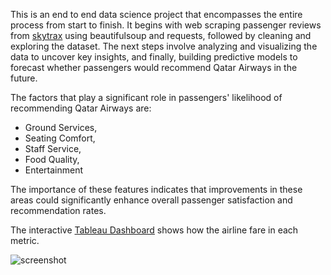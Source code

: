 
This is an end to end data science project that encompasses the entire process from start to finish. It begins with web scraping passenger reviews from [skytrax](https://www.airlinequality.com/review-pages/a-z-airline-reviews/) using beautifulsoup and requests, followed by cleaning and exploring the dataset. The next steps involve analyzing and visualizing the data to uncover key insights, and finally, building predictive models to forecast whether passengers would recommend Qatar Airways in the future.

The factors that play a significant role in passengers' likelihood of recommending Qatar Airways are:
- Ground Services,
- Seating Comfort,
- Staff Service,
- Food Quality,
- Entertainment

The importance of these features indicates that improvements in these areas could significantly enhance overall passenger satisfaction and recommendation rates.

The interactive [Tableau Dashboard](https://public.tableau.com/app/profile/yonas.tena/viz/SASReviews/SAS) shows how the airline fare in each metric.

![screenshot](screenshot_sas.png)




